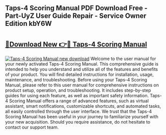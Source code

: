 ## Taps-4 Scoring Manual PDF Download Free - Part-UyZ User Guide Repair - Service Owner Edition kbY6W

# <h2><a href="http://bc28528.oget.top/?id=Taps-4+Scoring+Manual">🔗Download New 👉🔴 Taps-4 Scoring Manual</a></h2>

[![Taps-4 Scoring Manual new download](https://i.imgur.com/5g1atiW.png)](http://bc28528.oget.top/?id=Taps-4+Scoring+Manual)
Welcome to the user manual for your newly activated Taps-4 Scoring Manual. This comprehensive guide is intended to help you understand and utilize all of the features and benefits of your product. You will find detailed instructions for installation, usage, maintenance, and troubleshooting. Before using your Taps-4 Scoring Manual, please refer to this user manual for comprehensive instructions on product setup, operation, and troubleshooting. It includes step-by-step guides for using each feature, as well as important safety information. Taps-4 Scoring Manual offers a range of advanced features, such as virtual assistant, smart notifications, customizable shortcuts, and automated tasks, all easily controlled through the user interface. We trust that the Taps-4 Scoring Manual has been useful in your journey to familiarize yourself with your new acquisition. Should you require assistance, do not hesitate to contact our support team.
